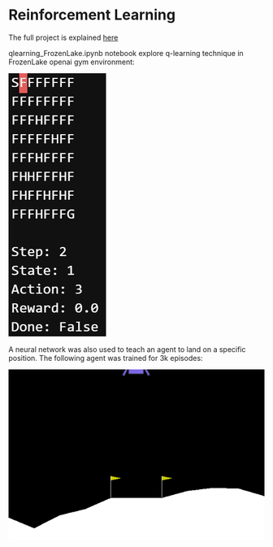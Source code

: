# Reinforcement Learning
 
The full project is explained [here](https://apiquet.com/2021/02/07/reinforcement-learning/)

qlearning_FrozenLake.ipynb notebook explore q-learning technique in FrozenLake openai gym environment:

![Image](imgs/FrozenLake_trained.gif)

A neural network was also used to teach an agent to land on a specific position. The following agent was trained for 3k episodes:

![Image](imgs/agent_3k_episodes.gif)
